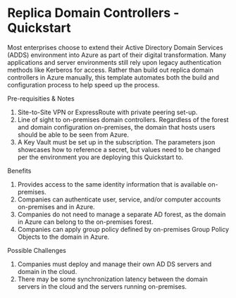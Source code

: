 # Replica Domain Controllers - Quickstart

Most enterprises choose to extend their Active Directory Domain Services (ADDS) environment into Azure as part of their digital transformation. Many applications and server environments still rely upon legacy authentication methods like Kerberos for access. Rather than build out replica domain controllers in Azure manually, this template automates both the build and configuration process to help speed up the process. 

Pre-requisities & Notes
1) Site-to-Site VPN or ExpressRoute with private peering set-up.
2) Line of sight to on-premises domain controllers. Regardless of the forest and domain configuration on-premises, the domain that hosts users should be able to be seen from Azure.
3) A Key Vault must be set up in the subscription. The parameters json showcases how to reference a secret, but values need to be changed per the environment you are deploying this Quickstart to.

Benefits

1) Provides access to the same identity information that is available on-premises.
2) Companies can authenticate user, service, and/or computer accounts on-premises and in Azure.
3) Companies do not need to manage a separate AD forest, as the domain in Azure can belong to the on-premises forest.
4) Companies can apply group policy defined by on-premises Group Policy Objects to the domain in Azure.

Possible Challenges

1) Companies must deploy and manage their own AD DS servers and domain in the cloud.
2) There may be some synchronization latency between the domain servers in the cloud and the servers running on-premises.

